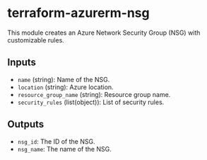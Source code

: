 # terraform-azurerm-nsg

This module creates an Azure Network Security Group (NSG) with customizable rules.

## Inputs

- `name` (string): Name of the NSG.
- `location` (string): Azure location.
- `resource_group_name` (string): Resource group name.
- `security_rules` (list(object)): List of security rules.

## Outputs

- `nsg_id`: The ID of the NSG.
- `nsg_name`: The name of the NSG.

